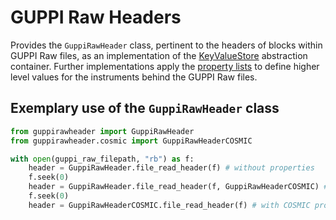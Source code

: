 # GUPPI Raw Headers

Provides the `GuppiRawHeader` class, pertinent to the headers of blocks within GUPPI Raw files, as an implementation of the [KeyValueStore](https://github.com/MydonSolutions/keyvaluestore) abstraction container.
Further implementations apply the [property lists](https://github.com/MydonSolutions/keyvalueproperty_rao_lists) to define higher level values for the instruments behind the GUPPI Raw files.

## Exemplary use of the `GuppiRawHeader` class

```python
from guppirawheader import GuppiRawHeader
from guppirawheader.cosmic import GuppiRawHeaderCOSMIC

with open(guppi_raw_filepath, "rb") as f:
    header = GuppiRawHeader.file_read_header(f) # without properties
    f.seek(0)
    header = GuppiRawHeader.file_read_header(f, GuppiRawHeaderCOSMIC) # with COSMIC properties
    f.seek(0)
    header = GuppiRawHeaderCOSMIC.file_read_header(f) # with COSMIC properties
```
